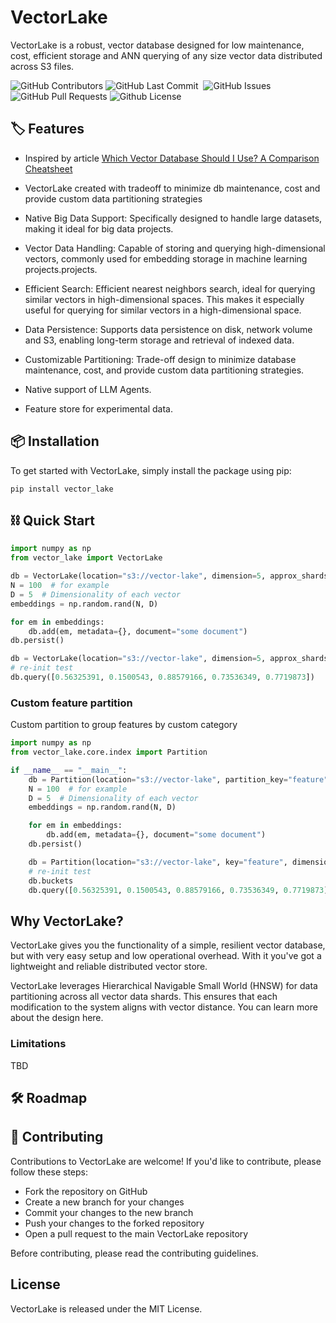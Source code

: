 # VectorLake

VectorLake is a robust, vector database designed for low maintenance, cost, efficient storage and ANN querying of any size vector data distributed across S3 files.

<p>
<img alt="GitHub Contributors" src="https://img.shields.io/github/contributors/msoedov/vector_lake" />
<img alt="GitHub Last Commit" src="https://img.shields.io/github/last-commit/msoedov/vector_lake" />
<img alt="" src="https://img.shields.io/github/repo-size/msoedov/vector_lake" />
<img alt="GitHub Issues" src="https://img.shields.io/github/issues/msoedov/vector_lake" />
<img alt="GitHub Pull Requests" src="https://img.shields.io/github/issues-pr/msoedov/vector_lake" />
<img alt="Github License" src="https://img.shields.io/github/license/msoedov/vector_lake" />
</p>

## 🏷 Features

- Inspired by article [Which Vector Database Should I Use? A Comparison Cheatsheet](https://navidre.medium.com/which-vector-database-should-i-use-a-comparison-cheatsheet-cb330e55fca)

- VectorLake created with tradeoff to minimize db maintenance, cost and provide custom data partitioning strategies
- Native Big Data Support: Specifically designed to handle large datasets, making it ideal for big data projects.
- Vector Data Handling: Capable of storing and querying high-dimensional vectors, commonly used for embedding storage in machine learning projects.projects.
- Efficient Search: Efficient nearest neighbors search, ideal for querying similar vectors in high-dimensional spaces. This makes it especially useful for querying for similar vectors in a high-dimensional space.
- Data Persistence: Supports data persistence on disk, network volume and S3, enabling long-term storage and retrieval of indexed data.
- Customizable Partitioning: Trade-off design to minimize database maintenance, cost, and provide custom data partitioning strategies.
- Native support of LLM Agents.
- Feature store for experimental data.

## 📦 Installation

To get started with VectorLake, simply install the package using pip:

```shell
pip install vector_lake
```

## ⛓️ Quick Start

```python
import numpy as np
from vector_lake import VectorLake

db = VectorLake(location="s3://vector-lake", dimension=5, approx_shards=243)
N = 100  # for example
D = 5  # Dimensionality of each vector
embeddings = np.random.rand(N, D)

for em in embeddings:
    db.add(em, metadata={}, document="some document")
db.persist()

db = VectorLake(location="s3://vector-lake", dimension=5, approx_shards=243)
# re-init test
db.query([0.56325391, 0.1500543, 0.88579166, 0.73536349, 0.7719873])

```

### Custom feature partition

Custom partition to group features by custom category

```python
import numpy as np
from vector_lake.core.index import Partition

if __name__ == "__main__":
    db = Partition(location="s3://vector-lake", partition_key="feature", dimension=5)
    N = 100  # for example
    D = 5  # Dimensionality of each vector
    embeddings = np.random.rand(N, D)

    for em in embeddings:
        db.add(em, metadata={}, document="some document")
    db.persist()

    db = Partition(location="s3://vector-lake", key="feature", dimension=5)
    # re-init test
    db.buckets
    db.query([0.56325391, 0.1500543, 0.88579166, 0.73536349, 0.7719873])

```

## Why VectorLake?

VectorLake gives you the functionality of a simple, resilient vector database, but with very easy setup and low operational overhead. With it you've got a lightweight and reliable distributed vector store.

VectorLake leverages Hierarchical Navigable Small World (HNSW) for data partitioning across all vector data shards. This ensures that each modification to the system aligns with vector distance. You can learn more about the design here.

### Limitations

TBD

## 🛠️ Roadmap

## 👋 Contributing

Contributions to VectorLake are welcome! If you'd like to contribute, please follow these steps:

- Fork the repository on GitHub
- Create a new branch for your changes
- Commit your changes to the new branch
- Push your changes to the forked repository
- Open a pull request to the main VectorLake repository

Before contributing, please read the contributing guidelines.

## License

VectorLake is released under the MIT License.
